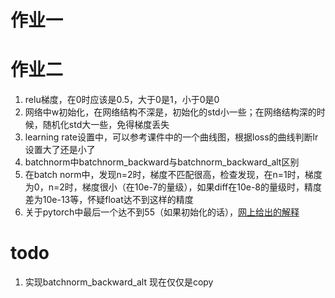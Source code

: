 # 作业一
# 作业二

1. relu梯度，在0时应该是0.5，大于0是1，小于0是0
2. 网络中w初始化，在网络结构不深是，初始化的std小一些；在网络结构深的时候，随机化std大一些，免得梯度丢失
3. learning rate设置中，可以参考课件中的一个曲线图，根据loss的曲线判断lr设置大了还是小了
4. batchnorm中batchnorm_backward与batchnorm_backward_alt区别
5. 在batch norm中，发现n=2时，梯度不匹配很高，检查发现，在n=1时，梯度为0，n=2时，梯度很小（在10e-7的量级），如果diff在10e-8的量级时，精度差为10e-13等，怀疑float达不到这样的精度
6. 关于pytorch中最后一个达不到55（如果初始化的话），[网上给出的解释](https://discuss.pytorch.org/t/weight-initialization-with-a-custom-method-in-nn-sequential/24846/2)


# todo

1. 实现batchnorm_backward_alt 现在仅仅是copy